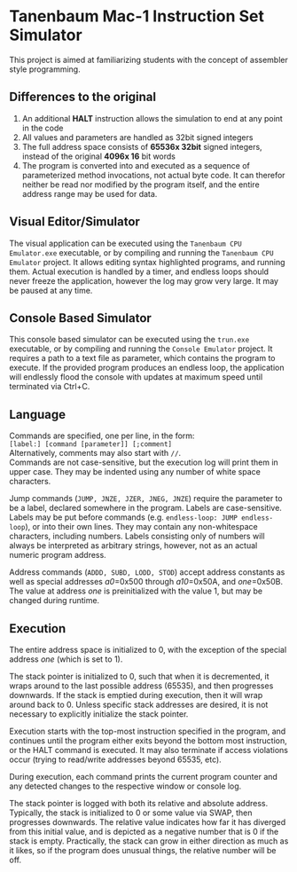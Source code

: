 # Tanenbaum Mac-1 Instruction Set Simulator

This project is aimed at familiarizing students with the concept of assembler style programming.


## Differences to the original

1. An additional **HALT** instruction allows the simulation to end at any point in the code
1. All values and parameters are handled as 32bit signed integers
1. The full address space consists of **65536x 32bit** signed integers, instead of the original **4096x 16** bit words
1. The program is converted into and executed as a sequence of parameterized method invocations, not actual byte code.
It can therefor neither be read nor modified by the program itself, and the entire address range may be used for data.

## Visual Editor/Simulator
The visual application can be executed using the `Tanenbaum CPU Emulator.exe` executable, or by compiling and running the `Tanenbaum CPU Emulator` project.
It allows editing syntax highlighted programs, and running them.
Actual execution is handled by a timer, and endless loops should never freeze the application, however the log may grow very large.
It may be paused at any time.

## Console Based Simulator
This console based simulator can be executed using the `trun.exe` executable, or by compiling and running the `Console Emulator` project.
It requires a path to a text file as parameter, which contains the program to execute.
If the provided program produces an endless loop, the application will endlessly flood the console with updates at maximum speed until terminated via Ctrl+C.

## Language
Commands are specified, one per line, in the form:\
`[label:] [command [parameter]] [;comment]`\
Alternatively, comments may also start with `//`.\
Commands are not case-sensitive, but the execution log will print them in upper case. They may be indented using any number of white space characters.

Jump commands (`JUMP, JNZE, JZER, JNEG, JNZE`) require the parameter to be a label, declared somewhere in the program. Labels are case-sensitive.
Labels may be put before commands (e.g. `endless-loop: JUMP endless-loop`), or into their own lines. They may contain any non-whitespace characters, including numbers.
Labels consisting only of numbers will always be interpreted as arbitrary strings, however, not as an actual numeric program address.

Address commands (`ADDD, SUBD, LODD, STOD`) accept address constants as well as special addresses *a0*=0x500 through *a10*=0x50A, and *one*=0x50B.
The value at address *one* is preinitialized with the value 1, but may be changed during runtime.

## Execution
The entire address space is initialized to 0, with the exception of the special address *one* (which is set to 1).

The stack pointer is initialized to 0, such that when it is decremented, it wraps around to the last possible address (65535), and then progresses downwards.
If the stack is emptied during execution, then it will wrap around back to 0.
Unless specific stack addresses are desired, it is not necessary to explicitly initialize the stack pointer.

Execution starts with the top-most instruction specified in the program, and continues until the program either exits beyond the bottom most instruction,
or the HALT command is executed.
It may also terminate if access violations occur (trying to read/write addresses beyond 65535, etc).

During execution, each command prints the current program counter and any detected changes to the respective window or console log.

The stack pointer is logged with both its relative and absolute address.
Typically, the stack is initialized to 0 or some value via SWAP, then progresses downwards.
The relative value indicates how far it has diverged from this initial value, and is depicted as a negative number that is 0 if the stack is empty.
Practically, the stack can grow in either direction as much as it likes, so if the program does unusual things, the relative number will be off.
